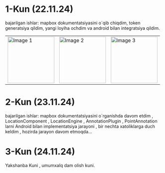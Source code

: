 # 1-Kun (22.11.24)
bajarilgan ishlar: mapbox dokumentatsiyasini o`qib chiqdim, token generatsiya qildim, yangi loyiha ochdim va android bilan integratsiya qildim.

<table>
  <tr>
    <td><img src="https://github.com/user-attachments/assets/a2eeec39-5024-452b-a3df-fab3e3a1f5bc" alt="Image 1" width="150"/></td>
    <td><img src="https://github.com/user-attachments/assets/244857cd-b202-441a-91fb-3f3ad5b4adb4" alt="Image 2" width="150"/></td>
    <td><img src="https://github.com/user-attachments/assets/4757416c-abdd-478c-8308-e47bc9a776f3" alt="Image 3" width="150"/></td>
  </tr>
</table>

# 2-Kun (23.11.24)
bajarilgan ishlar: mapbox dokumentatsiyasini o`rganishda davom etdim , LocationComponent , LocationEngine , AnnotationPlugin , PointAnnotation  larni Android bilan implementatsiya jarayoni , bir nechta xatoliklarga duch keldim , hozirda jarayon davom etmoqda...

# 3-Kun (24.11.24)
Yakshanba Kuni , umumxalq dam olish kuni.
